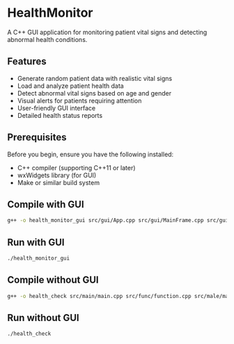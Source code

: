 # HealthMonitor

A C++ GUI application for monitoring patient vital signs and detecting abnormal health conditions.

## Features

- Generate random patient data with realistic vital signs
- Load and analyze patient health data
- Detect abnormal vital signs based on age and gender
- Visual alerts for patients requiring attention
- User-friendly GUI interface
- Detailed health status reports

## Prerequisites

Before you begin, ensure you have the following installed:

- C++ compiler (supporting C++11 or later)
- wxWidgets library (for GUI)
- Make or similar build system

## Compile with GUI

```bash
g++ -o health_monitor_gui src/gui/App.cpp src/gui/MainFrame.cpp src/gui/CustomDialog.cpp src/func/function.cpp src/male/male.cpp src/female/female.cpp src/child/child.cpp data/data.cpp `wx-config --cxxflags --libs` -std=c++11
```

## Run with GUI

```bash
./health_monitor_gui
```

## Compile without GUI

```bash
g++ -o health_check src/main/main.cpp src/func/function.cpp src/male/male.cpp src/female/female.cpp src/child/child.cpp -std=c++11
```

## Run without GUI

```bash
./health_check
```

